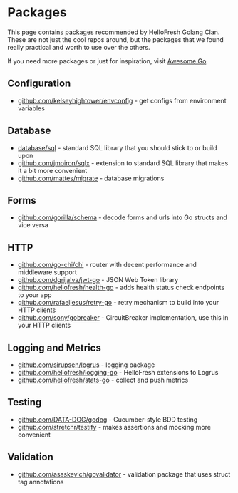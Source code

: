 # Packages

This page contains packages recommended by HelloFresh Golang Clan. These are not just the cool repos around, but the packages that we found really practical and worth to use over the others.

If you need more packages or just for inspiration, visit [Awesome Go](https://awesome-go.com/).

## Configuration

- [github.com/kelseyhightower/envconfig](https://github.com/kelseyhightower/envconfig) - get configs from environment variables

## Database

- [database/sql](https://golang.org/pkg/database/sql/) - standard SQL library that you should stick to or build upon
- [github.com/jmoiron/sqlx](https://github.com/jmoiron/sqlx) - extension to standard SQL library that makes it a bit more convenient
- [github.com/mattes/migrate](https://github.com/mattes/migrate) - database migrations

## Forms

- [github.com/gorilla/schema](https://github.com/gorilla/schema) - decode forms and urls into Go structs and vice versa

## HTTP

- [github.com/go-chi/chi](https://github.com/go-chi/chi) - router with decent performance and middleware support
- [github.com/dgrijalva/jwt-go](https://github.com/dgrijalva/jwt-go) - JSON Web Token library
- [github.com/hellofresh/health-go](https://github.com/hellofresh/health-go) - adds health status check endpoints to your app
- [github.com/rafaeljesus/retry-go](https://github.com/rafaeljesus/retry-go) - retry mechanism to build into your HTTP clients
- [github.com/sony/gobreaker](https://github.com/sony/gobreaker) - CircuitBreaker implementation, use this in your HTTP clients


## Logging and Metrics

- [github.com/sirupsen/logrus](https://github.com/sirupsen/logrus) - logging package
- [github.com/hellofresh/logging-go](https://github.com/hellofresh/logging-go) - HelloFresh extensions to Logrus
- [github.com/hellofresh/stats-go](https://github.com/hellofresh/stats-go) - collect and push metrics

## Testing

- [github.com/DATA-DOG/godog](https://github.com/DATA-DOG/godog) - Cucumber-style BDD testing
- [github.com/stretchr/testify](https://github.com/stretchr/testify) - makes assertions and mocking more convenient

## Validation

- [github.com/asaskevich/govalidator](https://github.com/asaskevich/govalidator) - validation package that uses struct tag annotations
